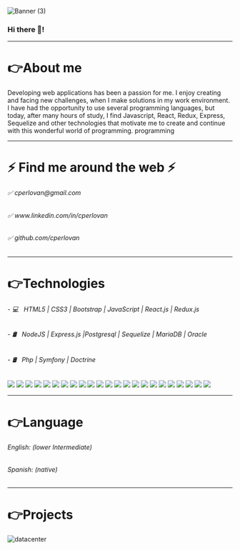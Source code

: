 ![Banner (3)](https://user-images.githubusercontent.com/21959363/193168399-09fab737-d5dd-42b1-936b-d7cd42e6e80e.png)


### Hi there 👋!
<hr />
<h1>👉<strong>About me</strong></h1>


Developing web applications has been a passion for me. I enjoy creating and facing new challenges, when I make solutions in my work environment. I have had the opportunity to use several programming languages, but today, after many hours of study, I find Javascript, React, Redux, Express, Sequelize and other technologies that motivate me to create and continue with this wonderful world of programming. programming

<hr />

<h1><strong>⚡ Find me around the web ⚡</strong></h1>
<h6>✅ cperlovan@gmail.com </h6>
<h6>✅ www.linkedin.com/in/cperlovan </h6>
<h6>✅ github.com/cperlovan </h6>



<hr />
<h1>👉<strong>Technologies</strong></h1>

<h6> - 💻 &nbsp;  HTML5 | CSS3 | Bootstrap | JavaScript | React.js | Redux.js </h6>
<h6> - 🛢 &nbsp;  NodeJS | Express.js |Postgresql | Sequelize | MariaDB | Oracle </h6>
<h6> - 🛢 &nbsp;  Php | Symfony | Doctrine </h6>

<img src = "https://img.shields.io/badge/-HTML5-E34F26?style=flat&logo=html5&logoColor=white"> <img src = "https://img.shields.io/badge/-CSS3-1572B6?style=flat&logo=css3&logoColor=white">
<img src="https://img.shields.io/badge/-Bootstrap-563D7C?style=flat&logo=bootstrap&logoColor=white">
<img src="https://img.shields.io/badge/-JavaScript-eed718?style=flat&logo=javascript&logoColor=ffffff">
<img src="https://img.shields.io/badge/-React-000000?style=flat&logo=react&logoColor=00c8ff">
<img src="https://img.shields.io/badge/-Redux-000000?style=flat&logo=redux&logoColor=white">
<img src="https://img.shields.io/badge/-Node.js-3C873A?style=flat&logo=Node.js&logoColor=white">
<img src="https://img.shields.io/badge/-Express.js-787878?style=flat">
<img src="https://img.shields.io/badge/-Sequelize-F29111?style=flat&logo=sequelize&logoColor=FFFFFF">
<img src="http://img.shields.io/badge/-Git-F1502F?style=flat&logo=git&logoColor=FFFFFF">
<img src="http://img.shields.io/badge/-Github-000000?style=flat&logo=github&logoColor=FFFFFF">
<img src="http://img.shields.io/badge/-Heroku-430098?style=flat&logo=heroku&logoColor=white">
<img src="http://img.shields.io/badge/-Vercel-cyan?style=flat&logo=vercel&logoColor=white">
<img src="http://img.shields.io/badge/-PHP-purple?style=flat&logo=PHP&logoColor=white">
<img src="http://img.shields.io/badge/-Laravel-white?style=flat&logo=laravel&logoColor=red">
<img src="http://img.shields.io/badge/-Symfony-black?style=flat&logo=Symfony&logoColor=white">
<img src="https://img.shields.io/badge/-Oracle-3C873A?style=flat&logo=Oracle&logoColor=white">
<img src="https://img.shields.io/badge/-PostgresSQL-F29111?style=flat&logo=postgresql&logoColor=FFFFFF">
<img src="http://img.shields.io/badge/-MariaDB-F1502F?style=flat&logo=MariaDB&logoColor=FFFFFF">
<img src="http://img.shields.io/badge/-Doctrine ORM-430098?style=flat&logo=doctrineORM&logoColor=white">
<img src="http://img.shields.io/badge/-Eloquent ORM-orange?style=flat&logo=eloquent&logoColor=white">
<img src="http://img.shields.io/badge/-Visual Studio Code-430098?style=flat&logo=visualStudioCode&logoColor=white">
<img src="http://img.shields.io/badge/-SQLite-430098?style=flat&logo=SQLite&logoColor=white">


<hr />
<h1>👉<strong>Language</strong></h1>
<h6> English: (lower Intermediate) </h6>
<h6> Spanish: (native) </h6>

<hr />
<h1>👉<strong>Projects</strong></h1>



![datacenter](https://user-images.githubusercontent.com/21959363/193178554-7c570a7b-b96b-4567-9193-ebb015ee9f17.png)




<!--
**cperlovan/cperlovan** is a ✨ _special_ ✨ repository because its `README.md` (this file) appears on your GitHub profile.

Here are some ideas to get you started:

- 🔭 I’m currently working on ...![datacenter2](https://user-images.githubusercontent.com/21959363/193177793-38e7e32c-13a6-43c7-8ec0-5565ac1bd77a.PNG)

- 🌱 I’m currently learning ...
- 👯 I’m looking to collaborate on ...
- 🤔 I’m looking for help with ...
- 💬 Ask me about ...
- 📫 How to reach me: ...
- 😄 Pronouns: ...
- ⚡ Fun fact: ...
-->
